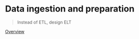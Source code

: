 # Data ingestion and preparation
> Instead of ETL, design ELT
> 
[Overview](https://learn.microsoft.com/en-us/azure/synapse-analytics/sql-data-warehouse/design-elt-data-loading?context=%2Fazure%2Fsynapse-analytics%2Fcontext%2Fcontext)
